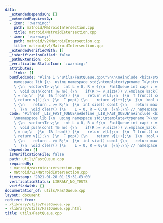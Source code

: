 ```yaml
---
data:
  _extendedDependsOn: []
  _extendedRequiredBy:
  - icon: ':warning:'
    path: matroid/MatroidIntersection.cpp
    title: matroid/MatroidIntersection.cpp
  - icon: ':warning:'
    path: matroid/v2/MatroidIntersection.cpp
    title: matroid/v2/MatroidIntersection.cpp
  _extendedVerifiedWith: []
  _isVerificationFailed: false
  _pathExtension: cpp
  _verificationStatusIcon: ':warning:'
  attributes:
    links: []
  bundledCode: "#line 1 \"utils/FastQueue.cpp\"\n\n\n#include <bits/stdc++.h>\n\n\
    namespace lib {\n  using namespace std;\ntemplate<typename T>\nstruct FastQueue\
    \ {\n  vector<T> v;\n  int L = 0, R = 0;\n  FastQueue(int cap) : v(cap) {}\n\n\
    \  void push(const T& no) {\n    if(R >= v.size()) v.emplace_back();\n    v[R++]\
    \ = no;\n  }\n  T& front() {\n    return v[L];\n  }\n  T front() const {\n   \
    \ return v[L];\n  }\n  T pop() {\n    return v[L++];\n  }\n  bool empty() const\
    \ {\n    return L >= R;\n  }\n  int size() const {\n    return max(R - L, 0);\n\
    \  }\n  void clear() {\n    L = 0, R = 0;\n  }\n};\n} // namespace lib\n\n\n"
  code: "#ifndef _LIB_FAST_QUEUE\n#define _LIB_FAST_QUEUE\n#include <bits/stdc++.h>\n\
    \nnamespace lib {\n  using namespace std;\ntemplate<typename T>\nstruct FastQueue\
    \ {\n  vector<T> v;\n  int L = 0, R = 0;\n  FastQueue(int cap) : v(cap) {}\n\n\
    \  void push(const T& no) {\n    if(R >= v.size()) v.emplace_back();\n    v[R++]\
    \ = no;\n  }\n  T& front() {\n    return v[L];\n  }\n  T front() const {\n   \
    \ return v[L];\n  }\n  T pop() {\n    return v[L++];\n  }\n  bool empty() const\
    \ {\n    return L >= R;\n  }\n  int size() const {\n    return max(R - L, 0);\n\
    \  }\n  void clear() {\n    L = 0, R = 0;\n  }\n};\n} // namespace lib\n\n#endif\n"
  dependsOn: []
  isVerificationFile: false
  path: utils/FastQueue.cpp
  requiredBy:
  - matroid/MatroidIntersection.cpp
  - matroid/v2/MatroidIntersection.cpp
  timestamp: '2021-01-28 01:15:31-03:00'
  verificationStatus: LIBRARY_NO_TESTS
  verifiedWith: []
documentation_of: utils/FastQueue.cpp
layout: document
redirect_from:
- /library/utils/FastQueue.cpp
- /library/utils/FastQueue.cpp.html
title: utils/FastQueue.cpp
---
```


